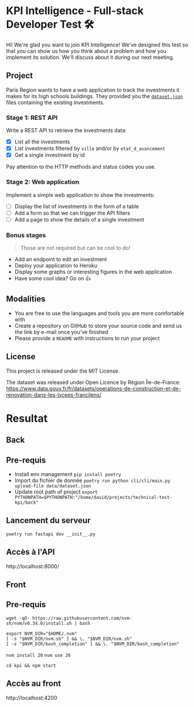 # KPI Intelligence - Full-stack Developer Test 🛠 

Hi! We're glad you want to join KPI Intelligence! We've designed this test so that *you* can show us how you think about a problem and how you implement its solution. We'll discuss about it during our next meeting.

## Project

Paris Region wants to have a web application to track the investments it makes for its high schools buildings. They provided you the [`dataset.json`](dataset.json) files containing the existing investments.

### Stage 1: REST API

Write a REST API to retrieve the investments data:

- [x] List all the investments
- [x] List investments filtered by `ville` and/or by `etat_d_avancement`
- [x] Get a single investment by id

Pay attention to the HTTP methods and status codes you use.

### Stage 2: Web application

Implement a simple web application to show the investments:

- [ ] Display the list of investments in the form of a table
- [ ] Add a form so that we can trigger the API filters
- [ ] Add a page to show the details of a single investment

### Bonus stages

> Those are not required but can be cool to do!

* Add an endpoint to edit an investment
* Deploy your application to Heroku
* Display some graphs or interesting figures in the web application
* Have some cool idea? Go on 👍

## Modalities

* You are free to use the languages and tools you are more comfortable with
* Create a repository on GitHub to store your source code and send us the link by e-mail once you've finished
* Please provide a `README` with instructions to run your project

## License

This project is released under the MIT License.

The dataset was released under Open Licence by Région Île-de-France: https://www.data.gouv.fr/fr/datasets/operations-de-construction-et-de-renovation-dans-les-lycees-francilens/

# Resultat

## Back

## Pre-requis

- Install env management `pip install poetry`
- Import du fichier de donnée `poetry run python cli/cli/main.py upload-file data/dataset.json`
- Update root path of project `export PYTHONPATH=$PYTHONPATH:"/home/david/projects/technical-test-kpi/back"`

## Lancement du serveur

`poetry run fastapi dev __init__.py`

## Accès à l'API

http://localhost:8000/

## Front

## Pre-requis

`wget -qO- https://raw.githubusercontent.com/nvm-sh/nvm/v0.34.0/install.sh | bash`
```
export NVM_DIR="$HOME/.nvm"
[ -s "$NVM_DIR/nvm.sh" ] && \. "$NVM_DIR/nvm.sh"
[ -s "$NVM_DIR/bash_completion" ] && \. "$NVM_DIR/bash_completion"
```
`nvm install 20`
`nvm use 20`

`cd kpi && npm start`

## Accès au front 

http://localhost:4200